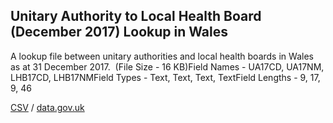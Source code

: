 ## Unitary Authority to Local Health Board (December 2017) Lookup in Wales

A lookup file between unitary authorities and local health boards in Wales as at 31 December 2017.  (File Size - 16 KB)Field Names - UA17CD, UA17NM, LHB17CD, LHB17NMField Types - Text, Text, Text, TextField Lengths - 9, 17, 9, 46

[CSV](../csv/040.csv) / [data.gov.uk](https://data.gov.uk/dataset/e1ff08ae-35fd-430d-8d58-b839fc2f92df/unitary-authority-to-local-health-board-december-2017-lookup-in-wales)

